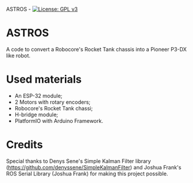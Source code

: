 ASTROS - [![License: GPL v3](https://img.shields.io/badge/License-GPLv3-blue.svg)](https://www.gnu.org/licenses/gpl-3.0)

# ASTROS
A code to convert a Robocore's Rocket Tank chassis into a Pioneer P3-DX like robot.

# Used materials
* An ESP-32 module;
* 2 Motors with rotary encoders;
* Robocore's Rocket Tank chassi;
* H-bridge module;
* PlatformIO with Arduino Framework.

# Credits
Special thanks to Denys Sene's Simple Kalman Filter library (https://github.com/denyssene/SimpleKalmanFilter) and Joshua Frank's ROS Serial Library (Joshua Frank) for making this project possible.